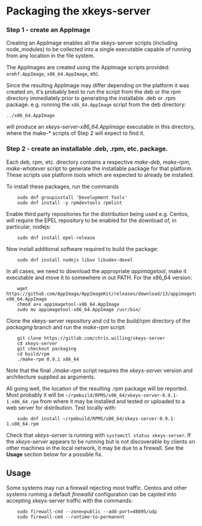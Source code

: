 # Packaging the xkeys-server

### Step 1 - create an AppImage

Creating an AppImage enables all the xkeys-server scripts
(including node_modules) to be collected into a single executable
capable of running from any location in the file system.

The AppImages are created using the AppImage scripts provided:
`armhf.AppImage`, `x86_64.AppImage`, etc.

Since the resulting AppImage may differ depending on the platform it was
created on, it's probably best to run the script from the deb or the rpm
directory immediately prior to generating the installable .deb or .rpm
package. e.g. running the `x86_64.AppImage` script from the deb directory:
```
../x86_64.AppImage
```
will produce an _xkeys-server-x86\_64.AppImage_ executable in this directory,
where the make-* scripts of Step 2 will expect to find it.

### Step 2 - create an installable .deb, .rpm, etc. package.

Each deb, rpm, etc. directory contains a respective _make-deb_, _make-rpm_,
_make-whatever_ script to generate the installable package for that platform.
These scripts use platform tools which are expected to already be installed.

To install these packages, run the commands
```
	sudo dnf groupinstall 'Development Tools'
	sudo dnf install -y rpmdevtools rpmlint
```

Enable third party repositories for the distribution being used e.g. Centos, will require the EPEL repository to be enabled for the download of, in particular, nodejs:
```
	sudo dnf install epel-release
```

Now install additional software required to build the package:
```
	sudo dnf install nodejs libuv libudev-devel
```
In all cases, we need to download the appropriate _appimagetool_, make it executable and move it to somewhere in out PATH. For the x86_64 version:
```
	wget https://github.com/AppImage/AppImageKit/releases/download/13/appimagetool-x86_64.AppImage
	chmod a+x appimagetool-x86_64.AppImage
	sudo mv appimagetool-x86_64.AppImage /usr/bin/
```
Clone the xkeys-server repository and cd to the _build/rpm_ directory of the _packaging_ branch and run the _make-rpm_ script:
```
	git clone https://gitlab.com/chris.willing/xkeys-server
	cd xkeys-server
	git checkout packaging
	cd build/rpm
	./make-rpm 0.9.1 x86_64
```
Note that the final _./make-rpm_ script requires the _xkeys-server_ version and architecture supplied as arguments.

All going well, the location of the resulting .rpm package will be reported. Most probably it will be `~/rpmbuild/RPMS/x86_64/xkeys-server-0.9.1-1.x86_64.rpm` from where it may be installed and tested or uploaded to a web server for distribution. Test locally with:
```
	sudo dnf install ~/rpmbuild/RPMS/x86_64/xkeys-server-0.9.1-1.x86_64.rpm
```
Check that _xkeys-server_ is running with `systemctl status xkeys-server`.
If the _xkeys-server_ appears to be running but is not discoverable by clients on other machines in the local network, it may be due to a firewall. See the **Usage** section below for a possible fix.



## Usage

Some systems may run a firewall rejecting most traffic.
Centos and other systems running a default _firewalld_ configuration
can be cajoled into accepting xkeys-server traffic with the commands:
```
	sudo firewall-cmd --zone=public --add-port=48895/udp
	sudo firewall-cmd --runtime-to-permanent
```
